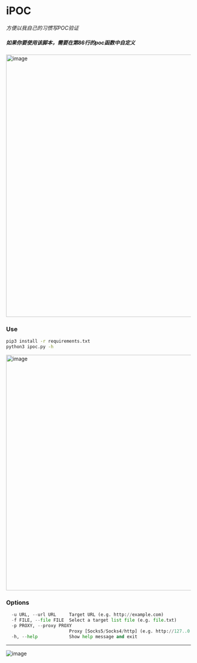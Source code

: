 # iPOC
*方便以我自己的习惯写POC验证*

##### 如果你要使用该脚本，需要在第86行的poc函数中自定义
<img width="713" alt="image" src="https://user-images.githubusercontent.com/54735907/164365971-9b4de366-df60-4ede-af1d-7bb47d80e72e.png">


### Use 
```bash
pip3 install -r requirements.txt
python3 ipoc.py -h
```
<img width="640" alt="image" src="https://user-images.githubusercontent.com/54735907/164366127-abee5eb6-b32f-49ca-85c2-9218210a45e9.png">

### Options
```python
  -u URL, --url URL     Target URL (e.g. http://example.com)
  -f FILE, --file FILE  Select a target list file (e.g. file.txt)
  -p PROXY, --proxy PROXY
                        Proxy [Socks5/Socks4/http] (e.g. http://127..0.0.1:8080)
  -h, --help            Show help message and exit
```
****

![image](https://user-images.githubusercontent.com/54735907/164644887-a0550b21-9bea-43d3-a51c-10b6e6abf43d.png)
